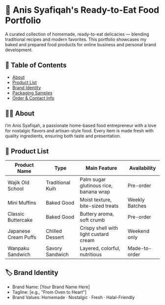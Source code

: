 # 🍰 Anis Syafiqah's Ready-to-Eat Food Portfolio

A curated collection of homemade, ready-to-eat delicacies — blending traditional recipes and modern favorites. This portfolio showcases my baked and prepared food products for online business and personal brand development.

## 📌 Table of Contents
- [About](#about)
- [Product List](#product-list)
- [Brand Identity](#brand-identity)
- [Packaging Samples](#packaging-samples)
- [Order & Contact Info](#order--contact-info)

## 👩‍🍳 About
I’m Anis Syafiqah, a passionate home-based food entrepreneur with a love for nostalgic flavors and artisan-style food. Every item is made fresh with quality ingredients, ensuring both taste and presentation.

## 🧁 Product List

| Product Name         | Type               | Main Feature                          | Availability       |
|----------------------|--------------------|----------------------------------------|--------------------|
| Wajik Old School     | Traditional Kuih   | Palm sugar glutinous rice, banana wrap| Pre-order          |
| Mini Muffins         | Baked Good         | Moist texture, bite-sized treats       | Weekly Batches     |
| Classic Buttercake   | Baked Good         | Buttery aroma, soft crumb              | Pre-order          |
| Japanese Cream Puffs | Chilled Dessert    | Crispy shell with light custard cream  | Weekend only       |
| Wanpaku Sandwich     | Savory Sandwich    | Layered, colorful, nutritious          | Made-to-order      |

## 🏷️ Brand Identity
- Brand Name: [Your Brand Name Here]
- Tagline: [e.g., "From Oven to Heart"]
- Brand Values: Homemade · Nostalgic · Fresh · Halal-Friendly
